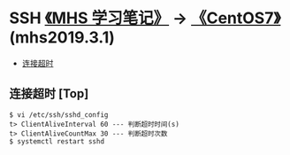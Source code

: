 # SSH [《MHS 学习笔记》] -> [《CentOS7》]  (mhs2019.3.1)

- [连接超时]

## <span id="time-out">连接超时</span> [Top]
```
$ vi /etc/ssh/sshd_config
t> ClientAliveInterval 60 --- 判断超时时间(s)
t> ClientAliveCountMax 30 --- 判断超时次数
$ systemctl restart sshd
```

##
[《MHS 学习笔记》]: https://mhsnet.github.io/note/ "《MHS 学习笔记》"
[《CentOS7》]: https://mhsnet.github.io/note/os/centos7/index.html "《CentOS7》"
[SSH]: https://mhsnet.github.io/note/os/centos7/others/ssh.html "SSH"

[连接超时]: https://mhsnet.github.io/note/os/centos7/others/index.html#time-out "连接超时(Time Out)"